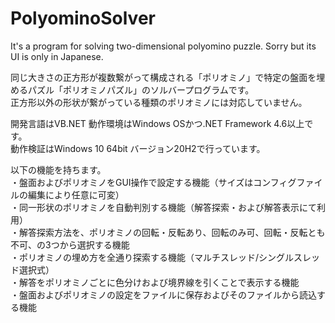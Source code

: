 # PolyominoSolver
It's a program for solving two-dimensional polyomino puzzle. Sorry but its UI is only in Japanese.

同じ大きさの正方形が複数繋がって構成される「ポリオミノ」で特定の盤面を埋めるパズル「ポリオミノパズル」のソルバープログラムです。  
正方形以外の形状が繋がっている種類のポリオミノには対応していません。

開発言語はVB.NET
動作環境はWindows OSかつ.NET Framework 4.6以上です。  
動作検証はWindows 10 64bit バージョン20H2で行っています。

以下の機能を持ちます。   
・盤面およびポリオミノをGUI操作で設定する機能（サイズはコンフィグファイルの編集により任意に可変）  
・同一形状のポリオミノを自動判別する機能（解答探索・および解答表示にて利用）  
・解答探索方法を、ポリオミノの回転・反転あり、回転のみ可、回転・反転とも不可、の3つから選択する機能  
・ポリオミノの埋め方を全通り探索する機能（マルチスレッド/シングルスレッド選択式）   
・解答をポリオミノごとに色分けおよび境界線を引くことで表示する機能   
・盤面およびポリオミノの設定をファイルに保存およびそのファイルから読込する機能
